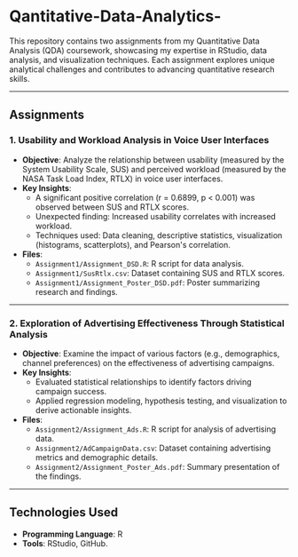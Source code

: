 # Qantitative-Data-Analytics-


This repository contains two assignments from my Quantitative Data Analysis (QDA) coursework, showcasing my expertise in RStudio, data analysis, and visualization techniques. Each assignment explores unique analytical challenges and contributes to advancing quantitative research skills.

---

## Assignments

### 1. **Usability and Workload Analysis in Voice User Interfaces**
   - **Objective**: Analyze the relationship between usability (measured by the System Usability Scale, SUS) and perceived workload (measured by the NASA Task Load Index, RTLX) in voice user interfaces.
   - **Key Insights**:
     - A significant positive correlation (r = 0.6899, p < 0.001) was observed between SUS and RTLX scores.
     - Unexpected finding: Increased usability correlates with increased workload.
     - Techniques used: Data cleaning, descriptive statistics, visualization (histograms, scatterplots), and Pearson's correlation.
   - **Files**:
     - `Assignment1/Assignment_DSD.R`: R script for data analysis.
     - `Assignment1/SusRtlx.csv`: Dataset containing SUS and RTLX scores.
     - `Assignment1/Assignment_Poster_DSD.pdf`: Poster summarizing research and findings.

---

### 2. **Exploration of Advertising Effectiveness Through Statistical Analysis**
   - **Objective**: Examine the impact of various factors (e.g., demographics, channel preferences) on the effectiveness of advertising campaigns.
   - **Key Insights**:
     - Evaluated statistical relationships to identify factors driving campaign success.
     - Applied regression modeling, hypothesis testing, and visualization to derive actionable insights.
   - **Files**:
     - `Assignment2/Assignment_Ads.R`: R script for analysis of advertising data.
     - `Assignment2/AdCampaignData.csv`: Dataset containing advertising metrics and demographic details.
     - `Assignment2/Assignment_Poster_Ads.pdf`: Summary presentation of the findings.

---

## Technologies Used
- **Programming Language**: R
- **Tools**: RStudio, GitHub.
